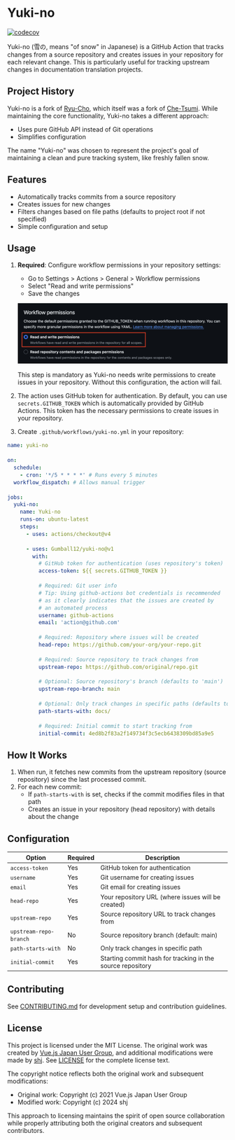 # Yuki-no

[![codecov](https://codecov.io/gh/Gumball12/yuki-no/graph/badge.svg?token=BffFcZn5Dn)](https://codecov.io/gh/Gumball12/yuki-no)

Yuki-no (雪の, means "of snow" in Japanese) is a GitHub Action that tracks changes from a source repository and creates issues in your repository for each relevant change. This is particularly useful for tracking upstream changes in documentation translation projects.

## Project History

Yuki-no is a fork of [Ryu-Cho](https://github.com/vuejs-translations/ryu-cho), which itself was a fork of [Che-Tsumi](https://github.com/vuejs-jp/che-tsumi). While maintaining the core functionality, Yuki-no takes a different approach:

- Uses pure GitHub API instead of Git operations
- Simplifies configuration

The name "Yuki-no" was chosen to represent the project's goal of maintaining a clean and pure tracking system, like freshly fallen snow.

## Features

- Automatically tracks commits from a source repository
- Creates issues for new changes
- Filters changes based on file paths (defaults to project root if not specified)
- Simple configuration and setup

## Usage

1. **Required**: Configure workflow permissions in your repository settings:

   - Go to Settings > Actions > General > Workflow permissions
   - Select "Read and write permissions"
   - Save the changes

   ![Workflow Permissions Settings](docs/settings.png)

   This step is mandatory as Yuki-no needs write permissions to create issues in your repository. Without this configuration, the action will fail.

2. The action uses GitHub token for authentication. By default, you can use `secrets.GITHUB_TOKEN` which is automatically provided by GitHub Actions. This token has the necessary permissions to create issues in your repository.

3. Create `.github/workflows/yuki-no.yml` in your repository:

```yml
name: yuki-no

on:
  schedule:
    - cron: '*/5 * * * *' # Runs every 5 minutes
  workflow_dispatch: # Allows manual trigger

jobs:
  yuki-no:
    name: Yuki-no
    runs-on: ubuntu-latest
    steps:
      - uses: actions/checkout@v4

      - uses: Gumball12/yuki-no@v1
        with:
          # GitHub token for authentication (uses repository's token)
          access-token: ${{ secrets.GITHUB_TOKEN }}

          # Required: Git user info
          # Tip: Using github-actions bot credentials is recommended
          # as it clearly indicates that the issues are created by
          # an automated process
          username: github-actions
          email: 'action@github.com'

          # Required: Repository where issues will be created
          head-repo: https://github.com/your-org/your-repo.git

          # Required: Source repository to track changes from
          upstream-repo: https://github.com/original/repo.git

          # Optional: Source repository's branch (defaults to 'main')
          upstream-repo-branch: main

          # Optional: Only track changes in specific paths (defaults to project root)
          path-starts-with: docs/

          # Required: Initial commit to start tracking from
          initial-commit: 4ed8b2f83a2f149734f3c5ecb6438309bd85a9e5
```

## How It Works

1. When run, it fetches new commits from the upstream repository (source repository) since the last processed commit.
2. For each new commit:
   - If `path-starts-with` is set, checks if the commit modifies files in that path
   - Creates an issue in your repository (head repository) with details about the change

## Configuration

| Option                 | Required | Description                                                |
| ---------------------- | -------- | ---------------------------------------------------------- |
| `access-token`         | Yes      | GitHub token for authentication                            |
| `username`             | Yes      | Git username for creating issues                           |
| `email`                | Yes      | Git email for creating issues                              |
| `head-repo`            | Yes      | Your repository URL (where issues will be created)         |
| `upstream-repo`        | Yes      | Source repository URL to track changes from                |
| `upstream-repo-branch` | No       | Source repository branch (default: main)                   |
| `path-starts-with`     | No       | Only track changes in specific path                        |
| `initial-commit`       | Yes      | Starting commit hash for tracking in the source repository |

## Contributing

See [CONTRIBUTING.md](CONTRIBUTING.md) for development setup and contribution guidelines.

## License

This project is licensed under the MIT License. The original work was created by [Vue.js Japan User Group](https://github.com/vuejs-jp), and additional modifications were made by [shj](https://github.com/Gumball12/). See [LICENSE](LICENSE) for the complete license text.

The copyright notice reflects both the original work and subsequent modifications:

- Original work: Copyright (c) 2021 Vue.js Japan User Group
- Modified work: Copyright (c) 2024 shj

This approach to licensing maintains the spirit of open source collaboration while properly attributing both the original creators and subsequent contributors.
